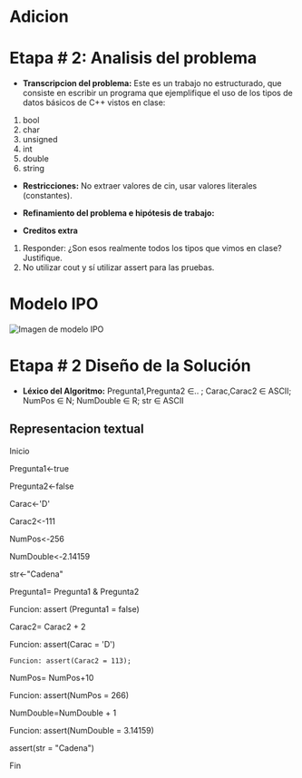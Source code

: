 <!--HEAD -->
# Adicion
# Etapa # 2: Analisis del problema

- **Transcripcion del problema:**  Este es un trabajo no estructurado, que consiste en escribir un programa que
ejemplifique el uso de los tipos de datos básicos de C++ vistos en clase:
1. bool
2. char
3. unsigned
4. int
5. double
6. string

- **Restricciones:**
No extraer valores de cin, usar valores literales (constantes).

- **Refinamiento del problema e hipótesis de trabajo:**

<!--En este ejercicio vamos a declarar variables del tipo bool,char, unsigned int, double, string.
Y verificar su valor con la funcion assert de la libreria assert.h
-->

- **Creditos extra**
1. Responder: ¿Son esos realmente todos los tipos que vimos en clase?
Justifique.
2. No utilizar cout y sí utilizar assert para las pruebas.
# Modelo IPO

![Imagen de modelo IPO](https://user-images.githubusercontent.com/48501354/82489131-7f150c80-9ab7-11ea-93c8-33781b226afc.png "Modelo IPO")

# Etapa # 2 Diseño de la Solución
* **Léxico del Algoritmo:**  Pregunta1,Pregunta2 ∈.. ; Carac,Carac2 ∈ ASCII; NumPos ∈ N; NumDouble ∈ R; str ∈ ASCII

## __Representacion textual__
Inicio

  Pregunta1<-true
  
  Pregunta2<-false
  
  Carac<-'D'
  
  Carac2<-111
  
  NumPos<-256
  
  NumDouble<-2.14159
  
  str<-"Cadena"

  Pregunta1= Pregunta1 & Pregunta2

  Funcion: assert (Pregunta1 = false)

  Carac2= Carac2 + 2

  Funcion: assert(Carac = 'D')

	Funcion: assert(Carac2 = 113);

  NumPos= NumPos+10

  Funcion:  assert(NumPos = 266)

  NumDouble=NumDouble + 1

  Funcion: assert(NumDouble = 3.14159)

  assert(str = "Cadena")

Fin